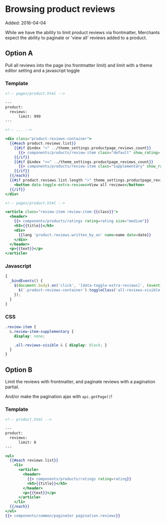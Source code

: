 # Browsing product reviews

Added: 2016-04-04

While we have the ability to limit product reviews via frontmatter, Merchants expect the ability to paginate or 'view all' reviews added to a product.

## Option A

Pull all reviews into the page (no frontmatter limit) and limit with a theme editor setting and a javascript toggle

### Template

```handlebars
<!-- pages/product.html -->

---
product:
  reviews:
      limit: 999
---

<!-- ... -->

<div class="product-reviews-container">
  {{#each product.reviews.list}}
    {{#if @index "<" ../theme_settings.productpage_reviews_count}}
      {{> components/products/review-item class="default" show_rating=../settings.show_product_rating}}
    {{/if}}
    {{#if @index ">=" ../theme_settings.productpage_reviews_count}}
      {{> components/products/review-item class="supplementary" show_rating=../settings.show_product_rating}}
    {{/if}}
  {{/each}}
  {{#if product.reviews.list.length ">" theme_settings.productpage_reviews_count}}
    <button data-toggle-extra-reviews>View all reviews</button>
  {{/if}}
</div>

```

```handlebars
<!-- pages/product.html -->

<article class="review-item review-item-{{class}}">
  <header>
    {{> components/products/ratings rating=rating size="medium"}}
    <h5>{{title}}</h5>
    <div>
      {{lang 'product.reviews.written_by_on' name=name date=date}}
    </div>
  </header>
  <p>{{text}}</p>
</article>
```

### Javascript

```javascript
{
  _bindEvents() {
    $(document.body).on('click', '[data-toggle-extra-reviews]', (event) => {
      $('.product-reviews-container').toggleClass('all-reviews-visible');
    });
  }
}
```

### CSS

```scss
.review-item {
  &.review-item-supplementary {
    display: none;

    .all-reviews-visible & { display: block; }
  }
}
```

## Option B

Limit the reviews with frontmatter, and paginate reviews with a pagination partial.

And/or make the pagination ajax with `api.getPage()`!

### Template

```handlebars
<!-- product.html -->

---
product:
  reviews:
      limit: 8
---

<ul>
  {{#each reviews.list}}
    <li>
      <article>
        <header>
          {{> components/products/ratings rating=rating}}
          <h5>{{title}}</h5>
        </header>
        <p>{{text}}</p>
      </article>
    </li>
  {{/each}}
</ul>
{{> components/common/paginator pagination.reviews}}
```
